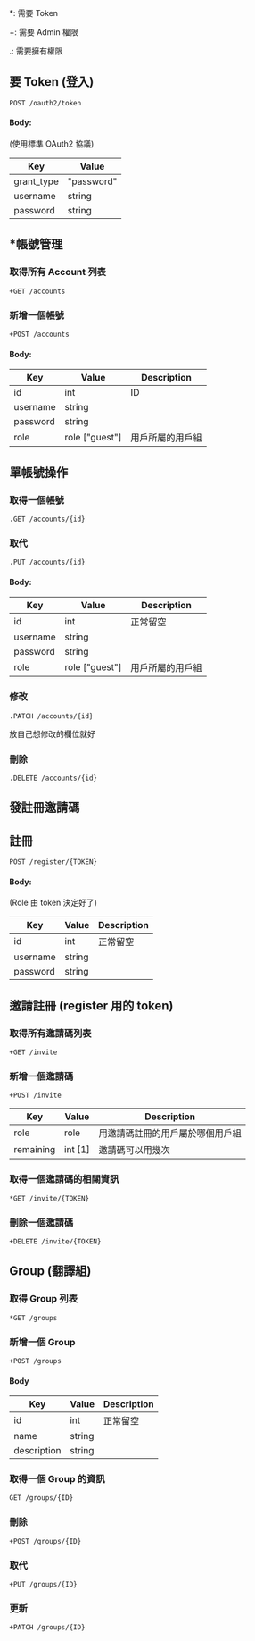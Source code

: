 *: 需要 Token

+: 需要 Admin 權限

.: 需要擁有權限

## 要 Token (登入)

`POST /oauth2/token`

#### Body:

(使用標準 OAuth2 協議)

Key | Value
---- | ---
grant_type | "password"
username |  string 
password |  string

## *帳號管理

### 取得所有 Account 列表

`+GET /accounts`

### 新增一個帳號

`+POST /accounts`

#### Body:

Key | Value | Description
---- | --- | ---
id | int | ID |
username |  string |
password |  string |
role | role ["guest"] | 用戶所屬的用戶組

## 單帳號操作

### 取得一個帳號

`.GET /accounts/{id}`

### 取代

`.PUT /accounts/{id}`

#### Body:

Key | Value | Description
---- | --- | ---
id | int | 正常留空 |
username |  string |
password |  string |
role | role ["guest"] | 用戶所屬的用戶組

### 修改

`.PATCH /accounts/{id}`

放自己想修改的欄位就好

### 刪除
`.DELETE /accounts/{id}`

## 發註冊邀請碼

## 註冊

`POST /register/{TOKEN}`

#### Body:

(Role 由 token 決定好了)

Key | Value | Description
---- | --- | ---
id | int | 正常留空 |
username |  string |
password |  string |

## 邀請註冊 (register 用的 token)

### 取得所有邀請碼列表

`+GET /invite`

### 新增一個邀請碼

`+POST /invite`

Key | Value | Description
---- | --- | ---
role |  role | 用邀請碼註冊的用戶屬於哪個用戶組
remaining | int [1] | 邀請碼可以用幾次

### 取得一個邀請碼的相關資訊

`*GET /invite/{TOKEN}`

### 刪除一個邀請碼

`+DELETE /invite/{TOKEN}`

## Group (翻譯組)

### 取得 Group 列表

`*GET /groups`

### 新增一個 Group

`+POST /groups`

#### Body

Key | Value | Description
---- | --- | ---
id | int | 正常留空 |
name |  string |
description |  string |

### 取得一個 Group 的資訊

`GET /groups/{ID}`

### 刪除

`+POST /groups/{ID}`

### 取代

`+PUT /groups/{ID}`

### 更新

`+PATCH /groups/{ID}`